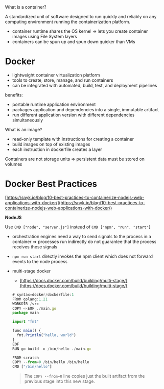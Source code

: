 
What is a container?

A standardized unit of software designed to run quickly and reliably on any computing environment running the containerization platform.

- container runtime shares the OS kernel ⇒ lets you create container images using File System layers
- containers can be spun up and spun down quicker than VMs

# Docker

- lightweight container virtualization platform
- tools to create, store, manage, and run containers
- can be integrated with automated, build, test, and deployment pipelines

benefits:

- portable runtime application environment
- packages application and dependencies into a single, immutable artifact
- run different application version with different dependencies simultaneously

What is an image?

- read-only template with instructions for creating a container
- build images on top of existing images
- each instruction in dockerfile creates a layer
    

Containers are not storage units ⇒ persistent data must be stored on volumes

# Docker Best Practices

[https://snyk.io/blog/10-best-practices-to-containerize-nodejs-web-applications-with-docker/](https://snyk.io/blog/10-best-practices-to-containerize-nodejs-web-applications-with-docker/)

**NodeJS**

Use `CMD ["node", "server.js"]` instead of `CMD ["npm", "run", "start"]`

- orchestration engines need a way to send signals to the process in a container ⇒ processes run indirectly do not guarantee that the process receives these signals
- `npm run start` directly invokes the npm client which does not forward events to the node process
- multi-stage docker
    
    - [https://docs.docker.com/build/building/multi-stage/](https://docs.docker.com/build/building/multi-stage/)
    
    ```JavaScript
    # syntax=docker/dockerfile:1
    FROM golang:1.21
    WORKDIR /src
    COPY <<EOF ./main.go
    package main
    
    import "fmt"
    
    func main() {
      fmt.Println("hello, world")
    }
    EOF
    RUN go build -o /bin/hello ./main.go
    
    FROM scratch
    COPY --from=0 /bin/hello /bin/hello
    CMD ["/bin/hello"]
    ```
    
    > The `COPY --from=0` line copies just the built artifact from the previous stage into this new stage.
